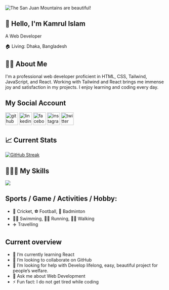 
![The San Juan Mountains are beautiful!](https://i.ibb.co/8dK7vBG/489212.jpg " San Juan Mountains")

## 👋 Hello, I'm Kamrul Islam
A Web Developer

🏠   Living: Dhaka, Bangladesh


## 👨‍🏫 About Me

I'm a professional web developer proficient in HTML, CSS, Tailwind, JavaScript, and React. Working with Tailwind and React brings me immense joy and satisfaction in my projects. I enjoy learning and coding every day.


## My Social Account
[<img src='https://cdn.jsdelivr.net/npm/simple-icons@3.0.1/icons/github.svg' alt='github' height='40'>](https://github.com/wdkammrul)  [<img src='https://cdn.jsdelivr.net/npm/simple-icons@3.0.1/icons/linkedin.svg' alt='linkedin' height='40'>](https://www.linkedin.com/in/wdkammrul/)  [<img src='https://cdn.jsdelivr.net/npm/simple-icons@3.0.1/icons/facebook.svg' alt='facebook' height='40'>](https://www.facebook.com/wdkammrul)  [<img src='https://cdn.jsdelivr.net/npm/simple-icons@3.0.1/icons/instagram.svg' alt='instagram' height='40'>](https://www.instagram.com/wdkammrul/)  [<img src='https://cdn.jsdelivr.net/npm/simple-icons@3.0.1/icons/twitter.svg' alt='twitter' height='40'>](https://twitter.com/wdkammrul)  


## 📈 Current Stats
[![GitHub Streak](https://github-readme-streak-stats.herokuapp.com?user=wdkammrul&theme=synthwave&card_width=550)](https://git.io/streak-stats)


## 👨🏽‍💻 My Skills
<p align="">
  <a href="https://skillicons.dev">
    <img src="https://skillicons.dev/icons?i=html,css,bootstrap,tailwind,javascript,express,figma,firebase,mongodb,react," />
  </a>
</p>


## Sports / Game / Activities / Hobby:
- 🏏 Cricket, ⚽ Football, 🏸 Badminton
- 🏊‍♂️ Swimming, 🏃‍♂️ Running, 🚶‍♂️ Walking
- ✈️ Travelling


## Current overview
- 🌱 I’m currently learning React
- 👯 I’m looking to collaborate on GitHub
- 🤔 I’m looking for help with Develop lifelong, easy, beautiful project for people’s welfare.
- 💬 Ask me about Web Development
- ⚡ Fun fact: I do not get tired while coding

